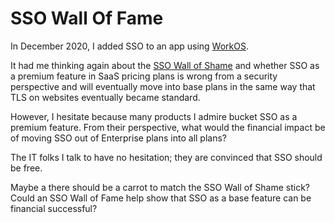 # SSO Wall Of Fame

In December 2020, I added SSO to an app using [WorkOS](https://workos.com/).

It had me thinking again about the [SSO Wall of Shame](https://sso.tax/)
and whether SSO as a premium feature in SaaS pricing plans
is wrong from a security perspective
and will eventually move into base plans
in the same way that TLS on websites eventually became standard.

However, I hesitate because many products I admire
bucket SSO as a premium feature.
From their perspective, what would the financial impact
be of moving SSO out of Enterprise plans into all plans?

The IT folks I talk to have no hesitation;
they are convinced that SSO should be free.

Maybe a there should be a carrot to match the SSO Wall of Shame stick?
Could an SSO Wall of Fame help show that
SSO as a base feature can be financial successful?
